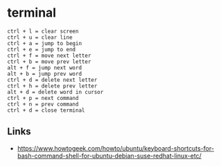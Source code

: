 # terminal

```
ctrl + l = clear screen
ctrl + u = clear line
ctrl + a = jump to begin
ctrl + e = jump to end
ctrl + f = move next letter
ctrl + b = move prev letter
alt + f = jump next word
alt + b = jump prev word
ctrl + d = delete next letter
ctrl + h = delete prev letter
alt + d = delete word in cursor
ctrl + p = next command
ctrl + n = prev command
ctrl + d = close terminal
```

## Links
- https://www.howtogeek.com/howto/ubuntu/keyboard-shortcuts-for-bash-command-shell-for-ubuntu-debian-suse-redhat-linux-etc/
